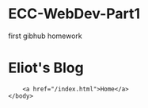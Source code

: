 # ECC-WebDev-Part1
first gibhub homework
<!DOCTYPE html>
<html lang="en">
	<head>
		<meta charset="UTF-8" />
		<meta name="viewport" content="width=device-width, initial-scale=1.0" />
		<meta http-equiv="X-UA-Compatible" content="ie=edge" />
		<title>Eliot's Blog</title>
	</head>
	<body>
		<h1>Eliot's Blog</h1>

		<a href="/index.html">Home</a>
	</body>
</html>
